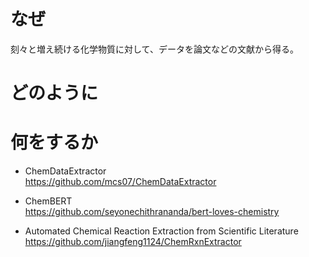 # なぜ
刻々と増え続ける化学物質に対して、データを論文などの文献から得る。

# どのように


# 何をするか

- ChemDataExtractor  
https://github.com/mcs07/ChemDataExtractor

- ChemBERT  
https://github.com/seyonechithrananda/bert-loves-chemistry

- Automated Chemical Reaction Extraction from Scientific Literature
https://github.com/jiangfeng1124/ChemRxnExtractor  
